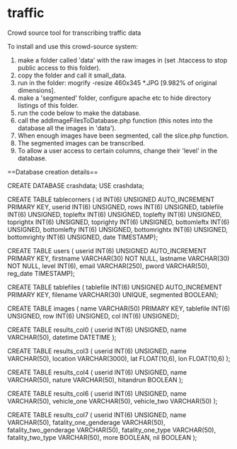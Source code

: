 # traffic
Crowd source tool for transcribing traffic data

To install and use this crowd-source system:

1) make a folder called 'data' with the raw images in (set .htaccess to stop public access to this folder).
2) copy the folder and call it small_data.
3) run in the folder: mogrify -resize 460x345 *.JPG [9.982% of original dimensions].
4) make a 'segmented' folder, configure apache etc to hide directory listings of this folder.
5) run the code below to make the database.
6) call the addImageFilesToDatabase.php function (this notes into the database all the images in 'data').
7) When enough images have been segmented, call the slice.php function.
8) The segmented images can be transcribed.
9) To allow a user access to certain columns, change their 'level' in the database.


==Database creation details==

CREATE DATABASE crashdata;
USE crashdata;

CREATE TABLE tablecorners (
id INT(6) UNSIGNED AUTO_INCREMENT PRIMARY KEY,
userid INT(6) UNSIGNED,
rows INT(6) UNSIGNED,
tablefile INT(6) UNSIGNED,
topleftx INT(6) UNSIGNED,
toplefty INT(6) UNSIGNED,
toprightx INT(6) UNSIGNED,
toprighty INT(6) UNSIGNED,
bottomleftx INT(6) UNSIGNED,
bottomlefty INT(6) UNSIGNED,
bottomrightx INT(6) UNSIGNED,
bottomrighty INT(6) UNSIGNED,
date TIMESTAMP);

CREATE TABLE users (
userid INT(6) UNSIGNED AUTO_INCREMENT PRIMARY KEY,
firstname VARCHAR(30) NOT NULL,
lastname VARCHAR(30) NOT NULL,
level INT(6),
email VARCHAR(250),
pword VARCHAR(50),
reg_date TIMESTAMP);

CREATE TABLE tablefiles ( tablefile INT(6) UNSIGNED AUTO_INCREMENT PRIMARY KEY, filename VARCHAR(30) UNIQUE, segmented BOOLEAN);

CREATE TABLE images (
name VARCHAR(50) PRIMARY KEY,
tablefile INT(6) UNSIGNED,
row INT(6) UNSIGNED,
col INT(6) UNSIGNED);

CREATE TABLE results_col0 (
userid INT(6) UNSIGNED,
name VARCHAR(50),
datetime DATETIME
);

CREATE TABLE results_col3 (
userid INT(6) UNSIGNED,
name VARCHAR(50),
location VARCHAR(3000),
lat FLOAT(10,6),
lon FLOAT(10,6)
);

CREATE TABLE results_col4 (
userid INT(6) UNSIGNED,
name VARCHAR(50),
nature VARCHAR(50),
hitandrun BOOLEAN
);

CREATE TABLE results_col6 (
userid INT(6) UNSIGNED,
name VARCHAR(50),
vehicle_one VARCHAR(50),
vehicle_two VARCHAR(50)
);

CREATE TABLE results_col7 (
userid INT(6) UNSIGNED,
name VARCHAR(50),
fatality_one_genderage VARCHAR(50),
fatality_two_genderage VARCHAR(50),
fatality_one_type VARCHAR(50),
fatality_two_type VARCHAR(50),
more BOOLEAN,
nil BOOLEAN
);

